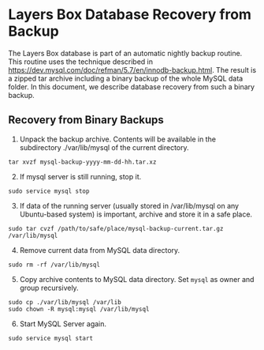 # Layers Box Database Recovery from Backup

The Layers Box database is part of an automatic nightly backup routine. 
This routine uses the technique described in https://dev.mysql.com/doc/refman/5.7/en/innodb-backup.html.
The result is a zipped tar archive including a binary backup of the whole MySQL data folder.
In this document, we describe database recovery from such a binary backup.

## Recovery from Binary Backups

1) Unpack the backup archive. Contents will be available in the subdirectory ./var/lib/mysql of the current directory.

```
tar xvzf mysql-backup-yyyy-mm-dd-hh.tar.xz
```

2) If mysql server is still running, stop it.

```
sudo service mysql stop
```

3) If data of the running server (usually stored in /var/lib/mysql on any Ubuntu-based system) is important, archive and store it in a safe place.

```
sudo tar cvzf /path/to/safe/place/mysql-backup-current.tar.gz /var/lib/mysql
```

4) Remove current data from MySQL data directory.

```
sudo rm -rf /var/lib/mysql
```

5) Copy archive contents to MySQL data directory. Set `mysql` as owner and group recursively.

```
sudo cp ./var/lib/mysql /var/lib
sudo chown -R mysql:mysql /var/lib/mysql
```

6) Start MySQL Server again.

```
sudo service mysql start
```



